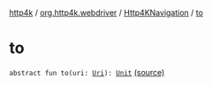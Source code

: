 [http4k](../../index.md) / [org.http4k.webdriver](../index.md) / [Http4KNavigation](index.md) / [to](./to.md)

# to

`abstract fun to(uri: `[`Uri`](../../org.http4k.core/-uri/index.md)`): `[`Unit`](https://kotlinlang.org/api/latest/jvm/stdlib/kotlin/-unit/index.html) [(source)](https://github.com/http4k/http4k/blob/master/http4k-testing-webdriver/src/main/kotlin/org/http4k/webdriver/Http4kWebDriver.kt#L31)